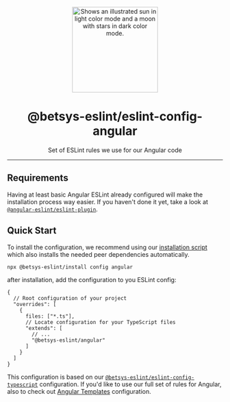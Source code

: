 <p align="center">
  <picture>
    <source media="(prefers-color-scheme: dark)" srcset="https://user-images.githubusercontent.com/19550608/189107427-33501040-d335-4081-a339-0532a88cc5be.svg">
    <source media="(prefers-color-scheme: light)" srcset="https://user-images.githubusercontent.com/19550608/189107408-a7845b2c-1256-4489-8de5-2891b60f7b16.svg">
    <img width="200px" alt="Shows an illustrated sun in light color mode and a moon with stars in dark color mode." src="https://user-images.githubusercontent.com/19550608/189107408-a7845b2c-1256-4489-8de5-2891b60f7b16.svg">
  </picture>
</p>
<h1 align="center">@betsys-eslint/eslint-config-angular</h1>
<p align="center">Set of ESLint rules we use for our Angular code</p>

---

## Requirements
Having at least basic Angular ESLint already configured will make the installation process way easier.
If you haven't done it yet, take a look at [`@angular-eslint/eslint-plugin`](https://github.com/angular-eslint/angular-eslint). 

## Quick Start

To install the configuration, we recommend using our [installation script](https://github.com/betsys-com/betsys-eslint/tree/main/packages/install)
which also installs the needed peer dependencies automatically.
```bash
npx @betsys-eslint/install config angular
```

after installation, add the configuration to you ESLint config:
```json5
{
  // Root configuration of your project
  "overrides": [
    {
      files: ["*.ts"],
      // Locate configuration for your TypeScript files
      "extends": [
        // ...
        "@betsys-eslint/angular"
      ]
    }
  ]
}
```
This configuration is based on our [`@betsys-eslint/eslint-config-typescript`](https://github.com/betsys-com/betsys-eslint/tree/main/packages/eslint-config-typescript) configuration.
If you'd like to use our full set of rules for Angular, also to check out [Angular Templates](https://github.com/betsys-com/betsys-eslint/tree/main/packages/eslint-config-angular-template) configuration.
